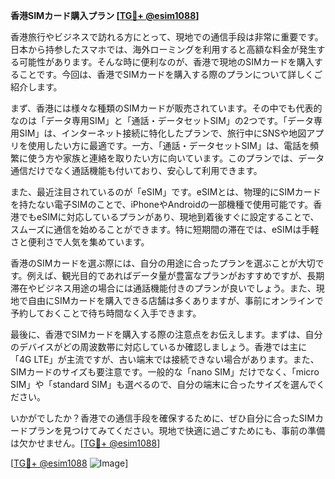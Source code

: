 **香港SIMカード購入プラン [[TG💪+ @esim1088](https://t.me/s/esim1088)]**

香港旅行やビジネスで訪れる方にとって、現地での通信手段は非常に重要です。日本から持参したスマホでは、海外ローミングを利用すると高額な料金が発生する可能性があります。そんな時に便利なのが、香港で現地のSIMカードを購入することです。今回は、香港でSIMカードを購入する際のプランについて詳しくご紹介します。

まず、香港には様々な種類のSIMカードが販売されています。その中でも代表的なのは「データ専用SIM」と「通話・データセットSIM」の2つです。「データ専用SIM」は、インターネット接続に特化したプランで、旅行中にSNSや地図アプリを使用したい方に最適です。一方、「通話・データセットSIM」は、電話を頻繁に使う方や家族と連絡を取りたい方に向いています。このプランでは、データ通信だけでなく通話機能も付いており、安心して利用できます。

また、最近注目されているのが「eSIM」です。eSIMとは、物理的にSIMカードを持たない電子SIMのことで、iPhoneやAndroidの一部機種で使用可能です。香港でもeSIMに対応しているプランがあり、現地到着後すぐに設定することで、スムーズに通信を始めることができます。特に短期間の滞在では、eSIMは手軽さと便利さで人気を集めています。

香港のSIMカードを選ぶ際には、自分の用途に合ったプランを選ぶことが大切です。例えば、観光目的であればデータ量が豊富なプランがおすすめですが、長期滞在やビジネス用途の場合には通話機能付きのプランが良いでしょう。また、現地で自由にSIMカードを購入できる店舗は多くありますが、事前にオンラインで予約しておくことで待ち時間なく入手できます。

最後に、香港でSIMカードを購入する際の注意点をお伝えします。まずは、自分のデバイスがどの周波数帯に対応しているか確認しましょう。香港では主に「4G LTE」が主流ですが、古い端末では接続できない場合があります。また、SIMカードのサイズも要注意です。一般的な「nano SIM」だけでなく、「micro SIM」や「standard SIM」も選べるので、自分の端末に合ったサイズを選んでください。

いかがでしたか？香港での通信手段を確保するために、ぜひ自分に合ったSIMカードプランを見つけてみてください。現地で快適に過ごすためにも、事前の準備は欠かせません。[[TG💪+ @esim1088](https://t.me/s/esim1088)]

[[TG💪+ @esim1088](https://t.me/s/esim1088) ![Image](https://i.postimg.cc/Y0z9fWf4/image.png)]